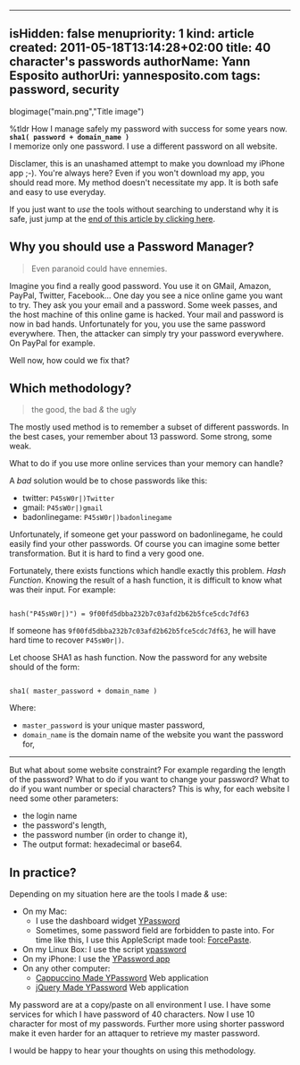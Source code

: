 -----
isHidden:       false
menupriority:   1
kind:           article
created:     2011-05-18T13:14:28+02:00
title: 40 character's passwords
authorName: Yann Esposito
authorUri: yannesposito.com
tags: password, security
-----
blogimage("main.png","Title image")

<div class="intro">

%tldr How I manage safely my password with success for some years now.  
**`sha1( password + domain_name )`**  
I memorize only one password.
I use a different password on all website.

</div>

Disclamer, this is an unashamed attempt to make you download my iPhone app ;-). 
You're always here?
Even if you won't download my app, you should read more.
My method doesn't necessitate my app.
It is both safe and easy to use everyday.

If you just want to _use_ the tools without searching to understand why it is safe, just jump at the [end of this article by clicking here](#in-practice).

## Why you should use a Password Manager?

> Even paranoid could have ennemies.

Imagine you find a really good password. You use it on GMail, Amazon, PayPal, Twitter, Facebook...
One day you see a nice online game you want to try. 
They ask you your email and a password.
Some week passes, and the host machine of this online game is hacked.
Your mail and password is now in bad hands.
Unfortunately for you, you use the same password everywhere. 
Then, the attacker can simply try your password everywhere. 
On PayPal for example.

Well now, how could we fix that?

## Which methodology?

> the good, the bad _&_ the ugly

The mostly used method is to remember a subset of different passwords.
In the best cases, your remember about 13 password.
Some strong, some weak.

What to do if you use more online services 
than your memory can handle?

A _bad_ solution would be to
chose passwords like this:

- twitter: `P45sW0r|)Twitter`
- gmail: `P45sW0r|)gmail`
- badonlinegame: `P45sW0r|)badonlinegame`

Unfortunately, if someone get your password on 
badonlinegame, he could easily find your other passwords.
Of course you can imagine some better transformation. But it is hard to find a very good one.

Fortunately, there exists functions which handle exactly this problem. 
_Hash Function_.
Knowing the result of a hash function, it is difficult to know what was their input.
For example:

<code class="zsh">
hash("P45sW0r|)") = 9f00fd5dbba232b7c03afd2b62b5fce5cdc7df63
</code>

If someone has `9f00fd5dbba232b7c03afd2b62b5fce5cdc7df63`,
he will have hard time to recover `P45sW0r|)`.

Let choose SHA1 as hash function. 
Now the password for any website should 
of the form:

<code lang="zsh">
sha1( master_password + domain_name )
</code>

Where:

- `master_password` is your unique master password,
- `domain_name` is the domain name of the website you want the password for,

---

But what about some website constraint?
For example regarding the length of the password?
What to do if you want to change your password?
What to do if you want number or special characters?
This is why, for each website I need some other parameters:

- the login name
- the password's length,
- the password number (in order to change it),
- The output format: hexadecimal or base64.

## In practice?

Depending on my situation here are the tools I made _&_ use:

- On my Mac: 
  - I use the dashboard widget [YPassword](http://yannesposito.com/Scratch/files/YPassword-1.7.zip)
  - Sometimes, some password field are forbidden to paste into. For time like this, I use this AppleScript made tool: [ForcePaste](http://yannesposito.com/Scratch/files/forcePaste.app.zip). 
- On my Linux Box: I use the script [ypassword](http://github.com/yogsototh/getpass)
- On my iPhone: I use the [YPassword app](http://itunes.apple.com/WebObjects/MZStore.woa/wa/viewSoftware?id=436268354&mt=8)
- On any other computer:
  - [Cappuccino Made YPassword](http://yannesposito.com/Scratch/en/softwares/ypassword/web/) Web application
  - [jQuery Made YPassword](http://yannesposito.com/Scratch/en/softwares/ypassword/iphoneweb/) Web application

My password are at a copy/paste on all environment I use. I have some services for which I have password of 40 characters. 
Now I use 10 character for most of my passwords.
Further more using shorter password make it even harder for an attaquer to retrieve my master password.

I would be happy to hear your thoughts on using this methodology.

